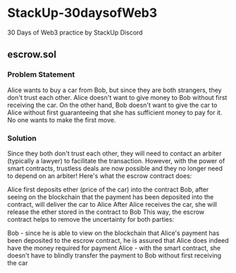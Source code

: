 # StackUp-30daysofWeb3
30 Days of Web3 practice by StackUp Discord

## escrow.sol
### Problem Statement
Alice wants to buy a car from Bob, but since they are both strangers, they don't trust each other. Alice doesn't want to give money to Bob without first receiving the car. On the other hand, Bob doesn't want to give the car to Alice without first guaranteeing that she has sufficient money to pay for it. No one wants to make the first move.

### Solution
Since they both don't trust each other, they will need to contact an arbiter (typically a lawyer) to facilitate the transaction. However, with the power of smart contracts, trustless deals are now possible and they no longer need to depend on an arbiter! Here's what the escrow contract does:

Alice first deposits ether (price of the car) into the contract
Bob, after seeing on the blockchain that the payment has been deposited into the contract, will deliver the car to Alice
After Alice receives the car, she will release the ether stored in the contract to Bob
This way, the escrow contract helps to remove the uncertainty for both parties:

Bob - since he is able to view on the blockchain that Alice's payment has been deposited to the escrow contract, he is assured that Alice does indeed have the money required for payment
Alice - with the smart contract, she doesn't have to blindly transfer the payment to Bob without first receiving the car
